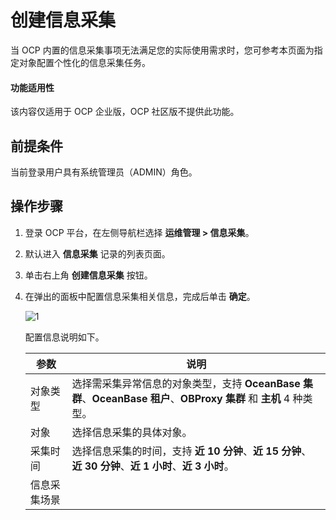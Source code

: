 # 创建信息采集

当 OCP 内置的信息采集事项无法满足您的实际使用需求时，您可参考本页面为指定对象配置个性化的信息采集任务。

<main id="notice" type='notice'>
<h4>功能适用性</h4>
<p>该内容仅适用于 OCP 企业版，OCP 社区版不提供此功能。</p>

## 前提条件

当前登录用户具有系统管理员（ADMIN）角色。

## 操作步骤

1. 登录 OCP 平台，在左侧导航栏选择 **运维管理 > 信息采集**。

2. 默认进入 **信息采集** 记录的列表页面。

3. 单击右上角 **创建信息采集** 按钮。

4. 在弹出的面板中配置信息采集相关信息，完成后单击 **确定**。

    ![1](https://obbusiness-private.oss-cn-shanghai.aliyuncs.com/doc/img/ocp/430/%E5%88%9B%E5%BB%BA%E4%BF%A1%E6%81%AF%E9%87%87%E9%9B%86.png)

    配置信息说明如下。

    |  参数  |  说明   |
    |--------|---------|
    |  对象类型  | 选择需采集异常信息的对象类型，支持 **OceanBase 集群**、**OceanBase 租户**、**OBProxy 集群** 和 **主机** 4 种类型。   |
    |  对象      | 选择信息采集的具体对象。   |
    |  采集时间  | 选择信息采集的时间，支持 **近 10 分钟**、**近 15 分钟**、**近 30 分钟**、**近 1 小时**、**近 3 小时**。   |
    |  信息采集场景  |      |

